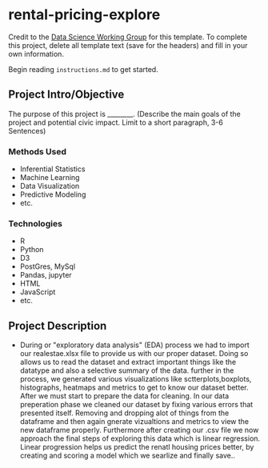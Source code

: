 # rental-pricing-explore

Credit to the [Data Science Working Group](http://datascience.codeforsanfrancisco.org) for this template. To complete this project, delete all template text (save for the headers) and fill in your own information.

Begin reading `instructions.md` to get started.

## Project Intro/Objective
The purpose of this project is ________. (Describe the main goals of the project and potential civic impact. Limit to a short paragraph, 3-6 Sentences)

### Methods Used
* Inferential Statistics
* Machine Learning
* Data Visualization
* Predictive Modeling
* etc.

### Technologies
* R 
* Python
* D3
* PostGres, MySql
* Pandas, jupyter
* HTML
* JavaScript
* etc. 

## Project Description
* During or "exploratory data analysis" (EDA) process we had to import our realestae.xlsx file to provide us with our proper dataset. Doing so allows us to read the dataset and extract important things like the datatype and also a selective summary of the data. further in the process, we generated various visualizations like sctterplots,boxplots, histographs, heatmaps and metrics to get to know our dataset better. After we must start to prepare the data for cleaning. In our data preperation phase we cleaned our dataset by fixing various errors that presented itself. Removing and dropping alot of things from the dataframe and then again gnerate vizualtions and metrics to view the new dataframe properly. Furthermore after creating our .csv file we now approach the final steps of exploring this data which is linear regression. Linear progression helps us predict the renatl housing prices better, by creating and scoring a model which we searlize and finally save..